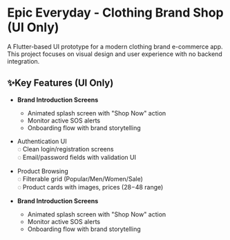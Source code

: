 # Epic Everyday - Clothing Brand Shop (UI Only)

A Flutter-based UI prototype for a modern clothing brand e-commerce app. This project focuses on visual design and user experience with no backend integration.

## ✨Key Features (UI Only)  

- **Brand Introduction Screens**  
  - Animated splash screen with "Shop Now" action
  - Monitor active SOS alerts
  - Onboarding flow with brand storytelling

- Authentication UI  
  ◌ Clean login/registration screens  
  ◌ Email/password fields with validation UI  

- Product Browsing  
  ◌ Filterable grid (Popular/Men/Women/Sale)  
  ◌ Product cards with images, prices ($28-$48 range)
- **Brand Introduction Screens**  
  - Animated splash screen with "Shop Now" action
  - Monitor active SOS alerts
  - Onboarding flow with brand storytelling
